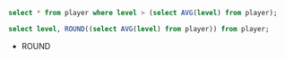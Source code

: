 ```SQL
select * from player where level > (select AVG(level) from player);
```

```SQL
select level, ROUND((select AVG(level) from player)) from player;
```
- ROUND